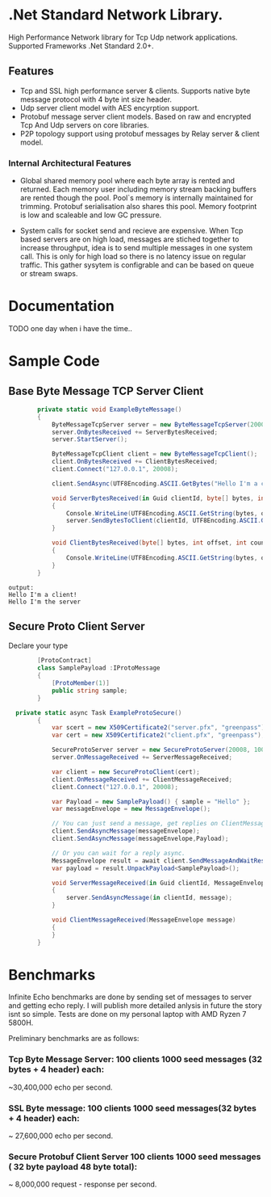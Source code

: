 # .Net Standard Network Library.
High Performance Network library for Tcp Udp network applications.
Supported Frameworks .Net Standard 2.0+.
## Features
- Tcp and SSL high performance server & clients. Supports native byte message protocol with 4 byte int size header.
- Udp server client model with AES encyrption support.
- Protobuf message server client models. Based on raw and encrypted Tcp And Udp servers on core libraries.
- P2P topology support using protobuf messages by Relay server & client model.

### Internal Architectural Features
- Global shared memory pool where each byte array is rented and returned. Each memory user including memory stream backing buffers are rented though the pool.
Pool`s memory is internally maintained for trimming. Protobuf serialisation also shares this pool. Memory footprint is low and scaleable and low GC pressure.

- System calls for socket send and recieve are expensive. When Tcp based servers are on high load, messages are stiched together to increase throughput, idea is to send multiple messages in one system call. This is only for high load so there is no latency issue on regular traffic. This gather sysytem is configrable and can be based on queue or stream swaps.



# Documentation
TODO one day when i have the time.. 


# Sample Code 
## Base Byte Message TCP Server Client
```c#
        private static void ExampleByteMessage()
        {
            ByteMessageTcpServer server = new ByteMessageTcpServer(20008);
            server.OnBytesReceived += ServerBytesReceived;
            server.StartServer();

            ByteMessageTcpClient client = new ByteMessageTcpClient();
            client.OnBytesReceived += ClientBytesReceived;
            client.Connect("127.0.0.1", 20008);

            client.SendAsync(UTF8Encoding.ASCII.GetBytes("Hello I'm a client!"));

            void ServerBytesReceived(in Guid clientId, byte[] bytes, int offset, int count)
            {
                Console.WriteLine(UTF8Encoding.ASCII.GetString(bytes, offset, count));
                server.SendBytesToClient(clientId, UTF8Encoding.ASCII.GetBytes("Hello I'm the server"));
            }

            void ClientBytesReceived(byte[] bytes, int offset, int count)
            {
                Console.WriteLine(UTF8Encoding.ASCII.GetString(bytes, offset, count));
            }
        }
 ```
```Console
output:
Hello I'm a client!
Hello I'm the server
```
## Secure Proto Client Server
Declare your type
```c#
        [ProtoContract]
        class SamplePayload :IProtoMessage
        {
            [ProtoMember(1)]
            public string sample;
        }
```
``` c#
  private static async Task ExampleProtoSecure()
        {
            var scert = new X509Certificate2("server.pfx", "greenpass");
            var cert = new X509Certificate2("client.pfx", "greenpass");

            SecureProtoServer server = new SecureProtoServer(20008, 100, scert);
            server.OnMessageReceived += ServerMessageReceived;

            var client = new SecureProtoClient(cert);
            client.OnMessageReceived += ClientMessageReceived;
            client.Connect("127.0.0.1", 20008);

            var Payload = new SamplePayload() { sample = "Hello" };
            var messageEnvelope = new MessageEnvelope();

            // You can just send a message, get replies on ClientMessageReceived.
            client.SendAsyncMessage(messageEnvelope);
            client.SendAsyncMessage(messageEnvelope,Payload);

            // Or you can wait for a reply async.
            MessageEnvelope result = await client.SendMessageAndWaitResponse(messageEnvelope, Payload);
            var payload = result.UnpackPayload<SamplePayload>();

            void ServerMessageReceived(in Guid clientId, MessageEnvelope message)
            {
                server.SendAsyncMessage(in clientId, message);
            }

            void ClientMessageReceived(MessageEnvelope message)
            {
            }
        }
```
# Benchmarks

Infinite Echo benchmarks are done by sending set of messages to server and getting echo reply. I will publish more detailed anlysis in future the story isnt so simple.
Tests are done on my personal laptop with AMD Ryzen 7 5800H.

Preliminary benchmarks are as follows:
### Tcp Byte Message Server: 100 clients 1000 seed messages (32 bytes + 4 header) each:

~30,400,000 echo per second.

### SSL Byte message: 100 clients 1000 seed messages(32 bytes + 4 header) each:

~ 27,600,000 echo per second.

### Secure Protobuf Client Server 100 clients 1000 seed messages ( 32 byte payload 48 byte total):

~ 8,000,000 request - response per second.
